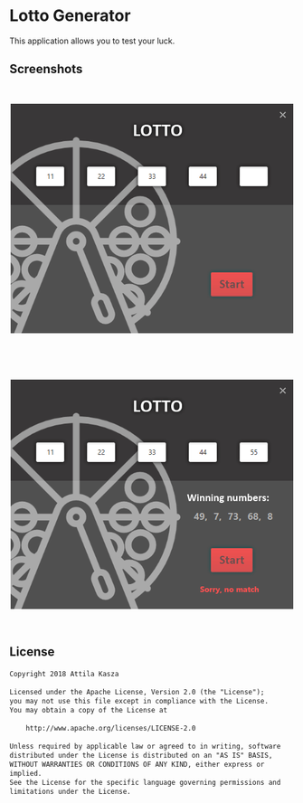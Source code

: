 # Lotto Generator

This application allows you to test your luck.

## Screenshots

<br/>
<p align="center">
  <img src="screenshots/gif_match.gif">
</p>
<br/>
<br/>
<br/> 
<p align="center">
  <img src="screenshots/gif_error.gif">
</p>
<br/> 

## License

    Copyright 2018 Attila Kasza

    Licensed under the Apache License, Version 2.0 (the "License");
    you may not use this file except in compliance with the License.
    You may obtain a copy of the License at

        http://www.apache.org/licenses/LICENSE-2.0

    Unless required by applicable law or agreed to in writing, software
    distributed under the License is distributed on an "AS IS" BASIS,
    WITHOUT WARRANTIES OR CONDITIONS OF ANY KIND, either express or implied.
    See the License for the specific language governing permissions and
    limitations under the License.
